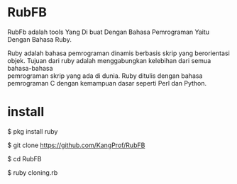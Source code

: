 # RubFB

RubFb adalah tools Yang Di buat Dengan Bahasa Pemrograman
Yaitu Dengan Bahasa Ruby.
    
Ruby adalah bahasa pemrograman dinamis
berbasis skrip yang berorientasi objek.
Tujuan dari ruby adalah menggabungkan 
kelebihan dari semua bahasa-bahasa  
pemrograman skrip yang ada di dunia.
Ruby ditulis dengan bahasa pemrograman C
dengan kemampuan dasar seperti Perl 
dan Python.

# install

$ pkg install ruby

$ git clone https://github.com/KangProf/RubFB

$ cd RubFB

$ ruby cloning.rb
